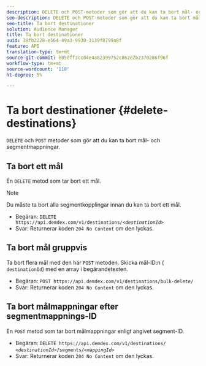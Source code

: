 ```yaml
---
description: DELETE och POST-metoder som gör att du kan ta bort mål- och segmentmappningar.
seo-description: DELETE och POST-metoder som gör att du kan ta bort mål- och segmentmappningar.
seo-title: Ta bort destinationer
solution: Audience Manager
title: Ta bort destinationer
uuid: 38fb2228-e564-49a3-9930-3139f8799a8f
feature: API
translation-type: tm+mt
source-git-commit: e05eff3cc04e4a82399752c862e2b2370286f96f
workflow-type: tm+mt
source-wordcount: '118'
ht-degree: 5%

---
```



# Ta bort destinationer {#delete-destinations}

`DELETE` och `POST` metoder som gör att du kan ta bort mål- och segmentmappningar.

<!-- r_delete_destinations_all.xml -->

## Ta bort ett mål

En `DELETE` metod som tar bort ett mål.

>[!NOTE]
>
>Du måste ta bort alla segmentkopplingar innan du kan ta bort ett mål.

* Begäran: `DELETE https://api.demdex.com/v1/destinations/`*`<destinationId>`*
* Svar: Returnerar koden `204 No Content` om den lyckas.

## Ta bort mål gruppvis

Ta bort flera mål med den här `POST` metoden. Skicka mål-ID:n ( `destinationId`) med en array i begärandetexten.

* Begäran: `POST https://api.demdex.com/v1/destinations/bulk-delete/`
* Svar: Returnerar koden `204 No Content` om den lyckas.

## Ta bort målmappningar efter segmentmappnings-ID

En `POST` metod som tar bort målmappningar enligt angivet segment-ID.

* Begäran: `DELETE https://api.demdex.com/v1/destinations/` *`<destinationId>`*`/segments/`*`<mappingId>`*
* Svar: Returnerar koden `204 No Content` om den lyckas.